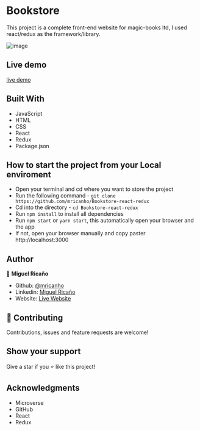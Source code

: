 # Bookstore

This project is a complete front-end website for magic-books ltd, I used react/redux as the framework/library.

![image](https://user-images.githubusercontent.com/60631456/124830285-447e6580-df3f-11eb-9a40-b41e448d16a4.png)

## Live demo

[live demo](https://goofy-hugle-3e957d.netlify.app/)

## Built With

- JavaScript
- HTML
- CSS
- React
- Redux
- Package.json

## How to start the project from your Local enviroment

- Open your terminal and cd where you want to store the project
- Run the following command - `git clone https://github.com/mricanho/Bookstore-react-redux`
- Cd into the directory - `cd Bookstore-react-redux`
- Run `npm install` to install all dependencies
- Run `npm start` or `yarn start`, this automatically open your browser and the app
- If not, open your browser manually and copy paster http://localhost:3000

## Author

👤 **Miguel Ricaño**

- Github: [@mricanho](https://github.com/mricanho)
- Linkedin: [Miguel Ricaño](https://www.linkedin.com/in/mricanho/)
- Website: [Live Website](https://www.miguelricano.me)

## 🤝 Contributing

Contributions, issues and feature requests are welcome!

## Show your support

Give a star if you :star: like this project!

## Acknowledgments

- Microverse
- GitHub
- React
- Redux

